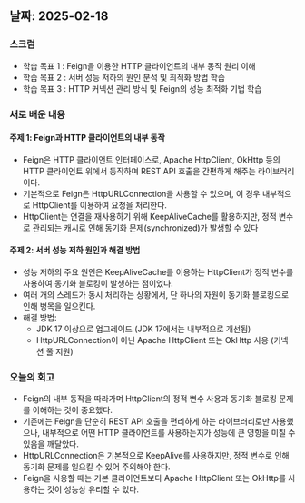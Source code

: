 ## 날짜: 2025-02-18

### 스크럼
- 학습 목표 1 : Feign을 이용한 HTTP 클라이언트의 내부 동작 원리 이해
- 학습 목표 2 : 서버 성능 저하의 원인 분석 및 최적화 방법 학습
- 학습 목표 3 : HTTP 커넥션 관리 방식 및 Feign의 성능 최적화 기법 학습

### 새로 배운 내용
#### 주제 1: Feign과 HTTP 클라이언트의 내부 동작
- Feign은 HTTP 클라이언트 인터페이스로, Apache HttpClient, OkHttp 등의 HTTP 클라이언트 위에서 동작하며 REST API 호출을 간편하게 해주는 라이브러리이다.
- 기본적으로 Feign은 HttpURLConnection을 사용할 수 있으며, 이 경우 내부적으로 HttpClient를 이용하여 요청을 처리한다.
- HttpClient는 연결을 재사용하기 위해 KeepAliveCache를 활용하지만, 정적 변수로 관리되는 캐시로 인해 동기화 문제(synchronized)가 발생할 수 있다

#### 주제 2: 서버 성능 저하 원인과 해결 방법
- 성능 저하의 주요 원인은 KeepAliveCache를 이용하는 HttpClient가 정적 변수를 사용하여 동기화 블로킹이 발생하는 점이었다.
- 여러 개의 스레드가 동시 처리하는 상황에서, 단 하나의 자원이 동기화 블로킹으로 인해 병목을 일으킨다.
- 해결 방법:
    - JDK 17 이상으로 업그레이드 (JDK 17에서는 내부적으로 개선됨)
    - HttpURLConnection이 아닌 Apache HttpClient 또는 OkHttp 사용 (커넥션 풀 지원)


### 오늘의 회고
- Feign의 내부 동작을 따라가며 HttpClient의 정적 변수 사용과 동기화 블로킹 문제를 이해하는 것이 중요했다.
- 기존에는 Feign을 단순히 REST API 호출을 편리하게 하는 라이브러리로만 사용했으나, 내부적으로 어떤 HTTP 클라이언트를 사용하는지가 성능에 큰 영향을 미칠 수 있음을 깨달았다.
- HttpURLConnection은 기본적으로 KeepAlive를 사용하지만, 정적 변수로 인해 동기화 문제를 일으킬 수 있어 주의해야 한다.
- Feign을 사용할 때는 기본 클라이언트보다 Apache HttpClient 또는 OkHttp를 사용하는 것이 성능상 유리할 수 있다.